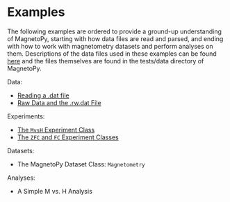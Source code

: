 # Examples

The following examples are ordered to provide a ground-up understanding of MagnetoPy, starting with how data files are read and parsed, and ending with how to work with magnetometry datasets and perform analyses on them. Descriptions of the data files used in these examples can be found [here](file_descriptions) and the files themselves are found in the tests/data directory of MagnetoPy.

Data:

- [Reading a .dat file](reading_dat_file)
- [Raw Data and the .rw.dat File](rwdat_file)

Experiments:

- [The `MvsH` Experiment Class](mvsh)
- [The `ZFC` and `FC` Experiment Classes](zfcfc)

Datasets:

- The MagnetoPy Dataset Class: `Magnetometry`

Analyses:

- A Simple M vs. H Analysis
